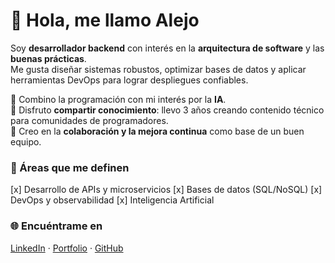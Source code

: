 # 👋 Hola, me llamo Alejo

Soy **desarrollador backend** con interés en la **arquitectura de software** y las **buenas prácticas**.  
Me gusta diseñar sistemas robustos, optimizar bases de datos y aplicar herramientas DevOps para lograr despliegues confiables.  

🔹 Combino la programación con mi interés por la **IA**.  
🔹 Disfruto **compartir conocimiento**: llevo 3 años creando contenido técnico para comunidades de programadores.  
🔹 Creo en la **colaboración y la mejora continua** como base de un buen equipo.  

### 🚀 Áreas que me definen
[x] Desarrollo de APIs y microservicios
[x] Bases de datos (SQL/NoSQL)
[x] DevOps y observabilidad
[x] Inteligencia Artificial

### 🌐 Encuéntrame en
[LinkedIn](https://www.linkedin.com/in/lejoww/) · [Portfolio](https://lejoww.vercel.app/) · [GitHub](https://github.com/lejoww)
